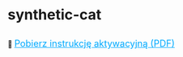 # synthetic-cat
<p style="margin-top: 30px;">
  📘 <a href="instrukcja.pdf" download style="color: #00aaff; font-size: 18px;">
    Pobierz instrukcję aktywacyjną (PDF)
  </a>
</p>
